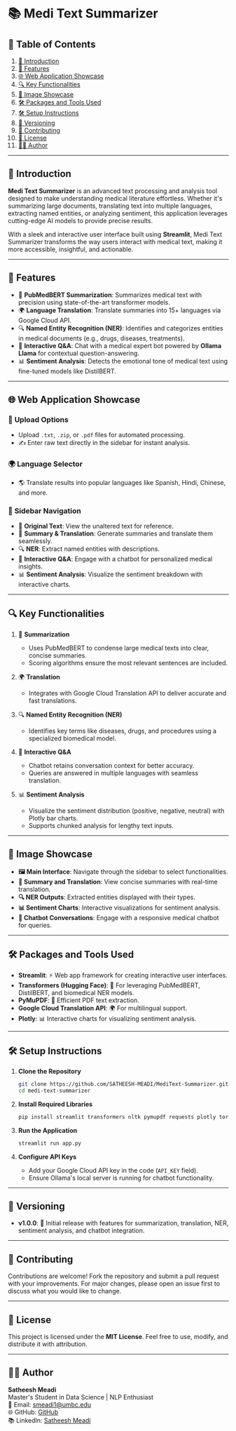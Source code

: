 
# 📚 Medi Text Summarizer

## 📌 Table of Contents  

1. [📝 Introduction](#-introduction)  
2. [🌟 Features](#-features)  
3. [🌐 Web Application Showcase](#-web-application-showcase)  
4. [🔍 Key Functionalities](#-key-functionalities)  
5. [📸 Image Showcase](#-image-showcase)  
6. [🛠️ Packages and Tools Used](#️-packages-and-tools-used)  
7. [🛠️ Setup Instructions](#️-setup-instructions)  
8. [🔄 Versioning](#-versioning)  
9. [🤝 Contributing](#-contributing)  
10. [📜 License](#-license)  
11. [👩‍💻 Author](#-author)  

---

## 📝 Introduction  

**Medi Text Summarizer** is an advanced text processing and analysis tool designed to make understanding medical literature effortless. Whether it's summarizing large documents, translating text into multiple languages, extracting named entities, or analyzing sentiment, this application leverages cutting-edge AI models to provide precise results.  

With a sleek and interactive user interface built using **Streamlit**, Medi Text Summarizer transforms the way users interact with medical text, making it more accessible, insightful, and actionable.  

---

## 🌟 Features  

- 📝 **PubMedBERT Summarization**: Summarizes medical text with precision using state-of-the-art transformer models.  
- 🌍 **Language Translation**: Translate summaries into 15+ languages via Google Cloud API.  
- 🔍 **Named Entity Recognition (NER)**: Identifies and categorizes entities in medical documents (e.g., drugs, diseases, treatments).  
- 💬 **Interactive Q&A**: Chat with a medical expert bot powered by **Ollama Llama** for contextual question-answering.  
- 📊 **Sentiment Analysis**: Detects the emotional tone of medical text using fine-tuned models like DistilBERT.  

---

## 🌐 Web Application Showcase  

### 📂 **Upload Options**  
- Upload `.txt`, `.zip`, or `.pdf` files for automated processing.  
- ✍️ Enter raw text directly in the sidebar for instant analysis.  

### 🌍 **Language Selector**  
- 🌎 Translate results into popular languages like Spanish, Hindi, Chinese, and more.  

### 📜 **Sidebar Navigation**  
- 📜 **Original Text**: View the unaltered text for reference.  
- 📝 **Summary & Translation**: Generate summaries and translate them seamlessly.  
- 🔍 **NER**: Extract named entities with descriptions.  
- 💬 **Interactive Q&A**: Engage with a chatbot for personalized medical insights.  
- 📊 **Sentiment Analysis**: Visualize the sentiment breakdown with interactive charts.  

---

## 🔍 Key Functionalities  

1. 📝 **Summarization**  
   - Uses PubMedBERT to condense large medical texts into clear, concise summaries.  
   - Scoring algorithms ensure the most relevant sentences are included.  

2. 🌍 **Translation**  
   - Integrates with Google Cloud Translation API to deliver accurate and fast translations.  

3. 🔍 **Named Entity Recognition (NER)**  
   - Identifies key terms like diseases, drugs, and procedures using a specialized biomedical model.  

4. 💬 **Interactive Q&A**  
   - Chatbot retains conversation context for better accuracy.  
   - Queries are answered in multiple languages with seamless translation.  

5. 📊 **Sentiment Analysis**  
   - Visualize the sentiment distribution (positive, negative, neutral) with Plotly bar charts.  
   - Supports chunked analysis for lengthy text inputs.  

---

## 📸 Image Showcase  

- **🖼️ Main Interface**: Navigate through the sidebar to select functionalities.  
- **📝 Summary and Translation**: View concise summaries with real-time translation.  
- **🔍 NER Outputs**: Extracted entities displayed with their types.  
- **📊 Sentiment Charts**: Interactive visualizations for sentiment analysis.  
- **💬 Chatbot Conversations**: Engage with a responsive medical chatbot for queries.  

---

## 🛠️ Packages and Tools Used  

- **Streamlit**: ⚡ Web app framework for creating interactive user interfaces.  
- **Transformers (Hugging Face)**: 🤖 For leveraging PubMedBERT, DistilBERT, and biomedical NER models.  
- **PyMuPDF**: 📄 Efficient PDF text extraction.  
- **Google Cloud Translation API**: 🌍 For multilingual support.  
- **Plotly**: 📊 Interactive charts for visualizing sentiment analysis.  

---

## 🛠️ Setup Instructions  

1. **Clone the Repository**  
   ```bash
   git clone https://github.com/SATHEESH-MEADI/MediText-Summarizer.git
   cd medi-text-summarizer
   ```

2. **Install Required Libraries**  
   ```bash
   pip install streamlit transformers nltk pymupdf requests plotly torch pandas google-generativeai openai
   ```

3. **Run the Application**  
   ```bash
   streamlit run app.py
   ```

4. **Configure API Keys**  
   - Add your Google Cloud API key in the code (`API_KEY` field).  
   - Ensure Ollama's local server is running for chatbot functionality.  

---

## 🔄 Versioning  

- **v1.0.0**: 🚀 Initial release with features for summarization, translation, NER, sentiment analysis, and chatbot integration.  

---

## 🤝 Contributing  

Contributions are welcome! Fork the repository and submit a pull request with your improvements. For major changes, please open an issue first to discuss what you would like to change.  

---

## 📜 License  

This project is licensed under the **MIT License**. Feel free to use, modify, and distribute it with attribution.  

---

## 👩‍💻 Author  

**Satheesh Meadi**  
Master's Student in Data Science | NLP Enthusiast  
📧 Email: smeadi1@umbc.edu  
🌐 GitHub: [GitHub](https://github.com/SATHEESH-MEADI)  
📚 LinkedIn: [Satheesh Meadi](https://www.linkedin.com/in/satheesh-meadi/)  









